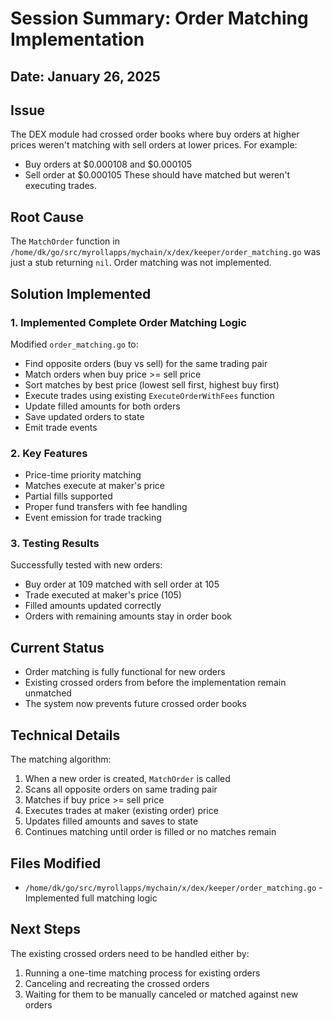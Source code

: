 # Session Summary: Order Matching Implementation

## Date: January 26, 2025

## Issue
The DEX module had crossed order books where buy orders at higher prices weren't matching with sell orders at lower prices. For example:
- Buy orders at $0.000108 and $0.000105
- Sell order at $0.000105
These should have matched but weren't executing trades.

## Root Cause
The `MatchOrder` function in `/home/dk/go/src/myrollapps/mychain/x/dex/keeper/order_matching.go` was just a stub returning `nil`. Order matching was not implemented.

## Solution Implemented

### 1. Implemented Complete Order Matching Logic
Modified `order_matching.go` to:
- Find opposite orders (buy vs sell) for the same trading pair
- Match orders when buy price >= sell price
- Sort matches by best price (lowest sell first, highest buy first)
- Execute trades using existing `ExecuteOrderWithFees` function
- Update filled amounts for both orders
- Save updated orders to state
- Emit trade events

### 2. Key Features
- Price-time priority matching
- Matches execute at maker's price
- Partial fills supported
- Proper fund transfers with fee handling
- Event emission for trade tracking

### 3. Testing Results
Successfully tested with new orders:
- Buy order at 109 matched with sell order at 105
- Trade executed at maker's price (105)
- Filled amounts updated correctly
- Orders with remaining amounts stay in order book

## Current Status
- Order matching is fully functional for new orders
- Existing crossed orders from before the implementation remain unmatched
- The system now prevents future crossed order books

## Technical Details
The matching algorithm:
1. When a new order is created, `MatchOrder` is called
2. Scans all opposite orders on same trading pair
3. Matches if buy price >= sell price
4. Executes trades at maker (existing order) price
5. Updates filled amounts and saves to state
6. Continues matching until order is filled or no matches remain

## Files Modified
- `/home/dk/go/src/myrollapps/mychain/x/dex/keeper/order_matching.go` - Implemented full matching logic

## Next Steps
The existing crossed orders need to be handled either by:
1. Running a one-time matching process for existing orders
2. Canceling and recreating the crossed orders
3. Waiting for them to be manually canceled or matched against new orders